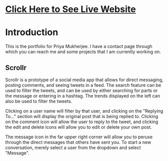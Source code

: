 # [Click Here to See Live Website](https://priyanjoli-mukherjee.github.io)

# Introduction

This is the portfolio for Priya Mukherjee. I have a contact page through which you can reach me and some projects that
I am currently working on.

## Scrollr

Scrollr is a prototype of a social media app that allows for direct messaging,
posting comments, and seeing tweets in a feed. The search feature can be used to filter the tweets, and can be used
by either searching for parts or the message or entering in a hashtag. The trends displayed on the left can also be
used to filter the tweets.

Clicking on a user name will filter by that user, and clicking on the "Replying To..." section will display the original
post that is being replied to. Clicking on the comment icon will allow the user to reply to the tweet, and clicking
the edit and delete icons will allow you to edit or delete your own post.

The message icon in the far upper right corner will allow you to peruse through the direct messages that others have
sent you. To start a new conversation, merely select a user from the dropdown and select "Message".